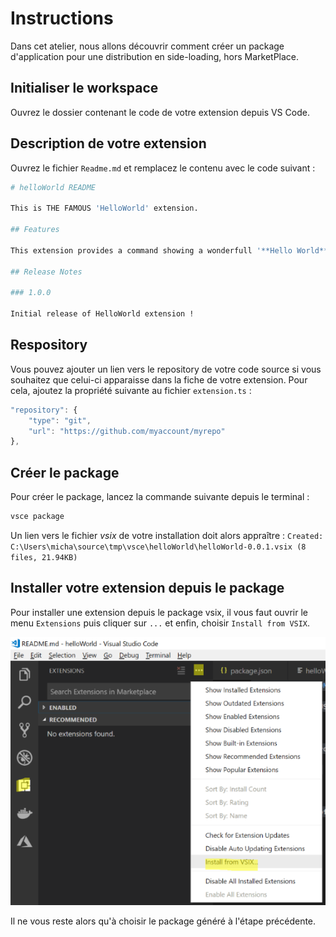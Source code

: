 # Instructions

Dans cet atelier, nous allons découvrir comment créer un package d'application pour une distribution en side-loading, hors MarketPlace.

## Initialiser le workspace

Ouvrez le dossier contenant le code de votre extension depuis VS Code.

## Description de votre extension

Ouvrez le fichier `Readme.md` et remplacez le contenu avec le code suivant :

```bash
# helloWorld README

This is THE FAMOUS 'HelloWorld' extension.

## Features

This extension provides a command showing a wonderfull '**Hello World**' message.

## Release Notes

### 1.0.0

Initial release of HelloWorld extension !
```

## Respository

Vous pouvez ajouter un lien vers le repository de votre code source si vous souhaitez que celui-ci apparaisse dans la fiche de votre extension.
Pour cela, ajoutez la propriété suivante au fichier `extension.ts` :
```javascript
"repository": {
    "type": "git",
    "url": "https://github.com/myaccount/myrepo"
},
```
## Créer le package

Pour créer le package, lancez la commande suivante depuis le terminal :

```bash
vsce package
```

Un lien vers le fichier *vsix* de votre installation doit alors appraître :
`Created: C:\Users\micha\source\tmp\vsce\helloWorld\helloWorld-0.0.1.vsix (8 files, 21.94KB)`

## Installer votre extension depuis le package

Pour installer une extension depuis le package vsix, il vous faut ouvrir le menu `Extensions` puis cliquer sur `...` et enfin, choisir `Install from VSIX`. 

![](installVsix.png)

Il ne vous reste alors qu'à choisir le package généré à l'étape précédente.
